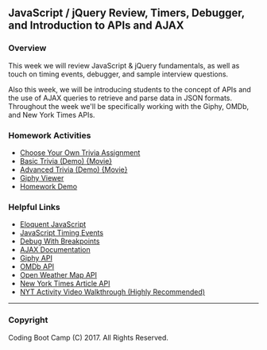 ## JavaScript / jQuery Review, Timers, Debugger, and Introduction to APIs and AJAX


### Overview

This week we will review JavaScript & jQuery fundamentals, as well as touch on timing events, debugger, and sample interview questions.

Also this week, we will be introducing students to the concept of APIs and the use of AJAX queries to retrieve and parse data in JSON formats. Throughout the week we'll be specifically working with the Giphy, OMDb, and New York Times APIs.

### Homework Activities

* [Choose Your Own Trivia Assignment](../../../01-Class-Content/05-timers/02-Homework/Instructions/)
* [Basic Trivia (Demo) {Movie}](../../../01-Class-Content/05-timers/02-Homework/Instructions/basic-trivia-demo.mov)
* [Advanced Trivia (Demo) {Movie}](../../../01-Class-Content/05-timers/02-Homework/Instructions/advanced-trivia-demo.mov)
* [Giphy Viewer](../../../01-Class-Content/06-ajax/02-Homework/Instructions/)
* [Homework Demo](../../../01-Class-Content/06-ajax/02-Homework/Instructions/homework_demo.mov)


### Helpful Links

* [Eloquent JavaScript](http://eloquentjavascript.net/)
* [JavaScript Timing Events](http://www.w3schools.com/js/js_timing.asp)
* [Debug With Breakpoints](https://developers.google.com/web/tools/chrome-devtools/debug/breakpoints/?hl=en)
* [AJAX Documentation](http://api.jquery.com/jquery.ajax/)
* [Giphy API](https://github.com/Giphy/GiphyAPI)
* [OMDb API](http://www.omdbapi.com/)
* [Open Weather Map API](http://openweathermap.org/api)
* [New York Times Article API](http://developer.nytimes.com/docs/read/article_search_api_v2)
* [NYT Activity Video Walkthrough (Highly Recommended)](https://youtu.be/RQTVw6XJAac?list=PLgJ8UgkiorCnCFzNp0dP0zJyeFAgstYTj)


- - -

### Copyright

Coding Boot Camp (C) 2017. All Rights Reserved.
